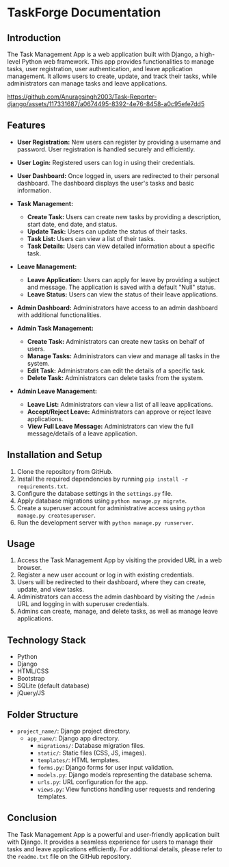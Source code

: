 # TaskForge Documentation

## Introduction
The Task Management App is a web application built with Django, a high-level Python web framework. This app provides functionalities to manage tasks, user registration, user authentication, and leave application management. It allows users to create, update, and track their tasks, while administrators can manage tasks and leave applications.

https://github.com/Anuragsingh2003/Task-Reporter-django/assets/117331687/a0674495-8392-4e76-8458-a0c95efe7dd5



## Features
- **User Registration:** New users can register by providing a username and password. User registration is handled securely and efficiently.
- **User Login:** Registered users can log in using their credentials.
- **User Dashboard:** Once logged in, users are redirected to their personal dashboard. The dashboard displays the user's tasks and basic information.
- **Task Management:**
  - **Create Task:** Users can create new tasks by providing a description, start date, end date, and status.
  - **Update Task:** Users can update the status of their tasks.
  - **Task List:** Users can view a list of their tasks.
  - **Task Details:** Users can view detailed information about a specific task.
- **Leave Management:**
  - **Leave Application:** Users can apply for leave by providing a subject and message. The application is saved with a default "Null" status.
  - **Leave Status:** Users can view the status of their leave applications.

- **Admin Dashboard:** Administrators have access to an admin dashboard with additional functionalities.
- **Admin Task Management:**
  - **Create Task:** Administrators can create new tasks on behalf of users.
  - **Manage Tasks:** Administrators can view and manage all tasks in the system.
  - **Edit Task:** Administrators can edit the details of a specific task.
  - **Delete Task:** Administrators can delete tasks from the system.
- **Admin Leave Management:**
  - **Leave List:** Administrators can view a list of all leave applications.
  - **Accept/Reject Leave:** Administrators can approve or reject leave applications.
  - **View Full Leave Message:** Administrators can view the full message/details of a leave application.

## Installation and Setup
1. Clone the repository from GitHub.
2. Install the required dependencies by running `pip install -r requirements.txt`.
3. Configure the database settings in the `settings.py` file.
4. Apply database migrations using `python manage.py migrate`.
5. Create a superuser account for administrative access using `python manage.py createsuperuser`.
6. Run the development server with `python manage.py runserver`.

## Usage
1. Access the Task Management App by visiting the provided URL in a web browser.
2. Register a new user account or log in with existing credentials.
3. Users will be redirected to their dashboard, where they can create, update, and view tasks.
4. Administrators can access the admin dashboard by visiting the `/admin` URL and logging in with superuser credentials.
5. Admins can create, manage, and delete tasks, as well as manage leave applications.




## Technology Stack
- Python
- Django
- HTML/CSS
- Bootstrap
- SQLite (default database)
- jQuery/JS

## Folder Structure
- `project_name/`: Django project directory.
  - `app_name/`: Django app directory.
    - `migrations/`: Database migration files.
    - `static/`: Static files (CSS, JS, images).
    - `templates/`: HTML templates.
    - `forms.py`: Django forms for user input validation.
    - `models.py`: Django models representing the database schema.
    - `urls.py`: URL configuration for the app.
    - `views.py`: View functions handling user requests and rendering templates.

## Conclusion

The Task Management App is a powerful and user-friendly application built with Django. It provides a seamless experience for users to manage their tasks and leave applications efficiently. For additional details, please refer to the `readme.txt` file on the GitHub repository.
